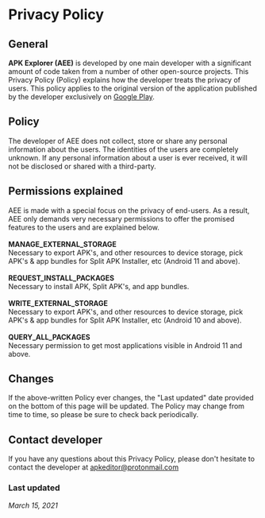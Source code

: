 # Privacy Policy

## General

<b>APK Explorer (AEE)</b> is developed by one main developer with a significant amount of code taken from a number of other open-source projects. This Privacy Policy (Policy) explains how the developer treats the privacy of users. This policy applies to the original version of the application published by the developer exclusively on [Google Play](https://play.google.com/store/apps/details?id=com.apk.explorer).

## Policy

The developer of AEE does not collect, store or share any personal information about the users. The identities of the users are completely unknown. If any personal information about a user is ever received, it will not be disclosed or shared with a third-party.

## Permissions explained

AEE is made with a special focus on the privacy of end-users. As a result, AEE only demands very necessary permissions to offer the promised features to the users and are explained below.<br><br><b>MANAGE_EXTERNAL_STORAGE</b><br>Necessary to export APK's, and other resources to device storage, pick APK's  & app bundles for Split APK Installer, etc (Android 11 and above).<br><br><b>REQUEST_INSTALL_PACKAGES</b><br>Necessary to install APK, Split APK's, and app bundles.<br><br><b>WRITE_EXTERNAL_STORAGE</b><br>Necessary to export APK's, and other resources to device storage, pick APK's  & app bundles for Split APK Installer, etc (Android 10 and above).<br><br><b>QUERY_ALL_PACKAGES </b><br>Necessary permission to get most applications visible in Android 11 and above.

## Changes

If the above-written Policy ever changes, the "Last updated" date provided on the bottom of this page will be updated. The Policy may change from time to time, so please be sure to check back periodically.

## Contact developer

If you have any questions about this Privacy Policy, please don't hesitate to contact the developer at <a href="mailto:apkeditor@protonmail.com">apkeditor@protonmail.com</a>

### Last updated
_March 15, 2021_
